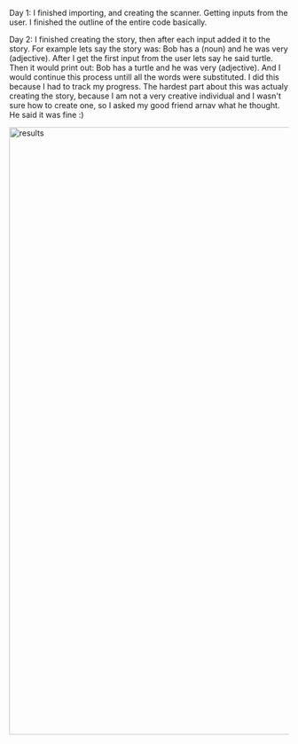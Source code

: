 Day 1:
I finished importing, and creating the scanner. Getting inputs from the user. I finished the outline of the entire code basically. 

Day 2:
I finished creating the story, then after each input added it to the story. For example lets say the story was: Bob has a (noun) and he was very (adjective).
After I get the first input from the user lets say he said turtle. Then it would print out: Bob has a turtle and he was very (adjective). And I would continue this process untill all the words were substituted.
I did this because I had to track my progress.
The hardest part about this was actualy creating the story, because I am not a very creative individual and I wasn't sure how to create one, so I asked my good friend arnav what he thought. He said it was fine :)


<img width="1905" height="1096" alt="results" src="https://github.com/user-attachments/assets/34317dc0-cd63-4b17-85c5-6c3a265f685e" />

